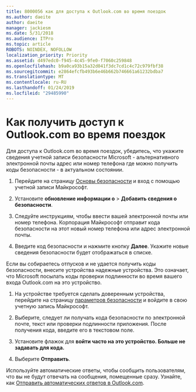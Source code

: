 ```yaml
---
title: 8000056 как для доступа к Outlook.com во время поездок
ms.author: daeite
author: daeite
manager: jackiesm
ms.date: 5/31/2018
ms.audience: ITPro
ms.topic: article
ROBOTS: NOINDEX, NOFOLLOW
localization_priority: Priority
ms.assetid: d497edc0-f945-4c45-9fe0-f7060c259848
ms.openlocfilehash: b9a0ca93b15a32d041f3dc7cd1c4c72c979fbf38
ms.sourcegitcommit: e2864efcfb493b6e46b662b746661a61232bdba7
ms.translationtype: MT
ms.contentlocale: ru-RU
ms.lasthandoff: 01/24/2019
ms.locfileid: "29485990"
---
```

# <a name="how-to-access-outlookcom-while-traveling"></a>Как получить доступ к Outlook.com во время поездок

Для доступа к Outlook.com во время поездок, убедитесь, что укажите сведения учетной записи безопасности Microsoft - альтернативного электронной почты адрес или номер телефона где можно получить коды безопасности - в актуальном состоянии.
  
1. Перейдите на страницу [Основы безопасности](https://go.microsoft.com/fwlink/p/?linkid=842325) и вход с помощью учетной записи Майкрософт. 
    
2. Установите **обновление информации о** \> **Добавить сведения о безопасности**. 
    
3. Следуйте инструкциям, чтобы ввести вашей электронной почты или номер телефона. Корпорация Майкрософт отправит кода безопасности на этот новый номер телефона или адрес электронной почты.
    
4. Введите код безопасности и нажмите кнопку **Далее**. Укажите новые сведения безопасности будет отображаться в списке. 
    
Если вы собираетесь отпусков и не удается получить коды безопасности, внесите устройства надежные устройства. Это означает, что Microsoft посылать коды проверки подлинности во время вашего входа Outlook.com на это устройство.
  
1. На устройстве требуется сделать доверенным устройства, перейдите на страницу [параметров безопасности](https://go.microsoft.com/fwlink/p/?linkid=2002000&amp;clcid=0x409) и войдите в свою учетную запись Майкрософт. 
    
2. Выберите, следует ли получать кода безопасности по электронной почте, текст или проверки подлинности приложения. После получения кода, введите его в текстовом поле.
    
3. Установите флажок для **войти часто на это устройство. Больше не задавать для кода.**
    
4. Выберите **Отправить**. 
    
Используйте автоматические ответы, чтобы сообщить пользователям, что вы не будут отвечать на сообщения, помещенные сразу. Узнайте, как [Отправить автоматических ответов в Outlook.com](https://go.microsoft.com/fwlink/p/?linkid=2002100&amp;clcid=0x409).
  

